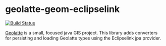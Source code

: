 geolatte-geom-eclipselink
=========================

[![Build Status](https://secure.travis-ci.org/realityforge/geolatte-geom-eclipselink.png?branch=master)](http://travis-ci.org/realityforge/geolatte-geom-eclipselink)

[Geolatte](http://www.geolatte.org/) is a small, focused java GIS project. This library adds
converters for persisting and loading Geolatte types using the Eclipselink jpa provider.
